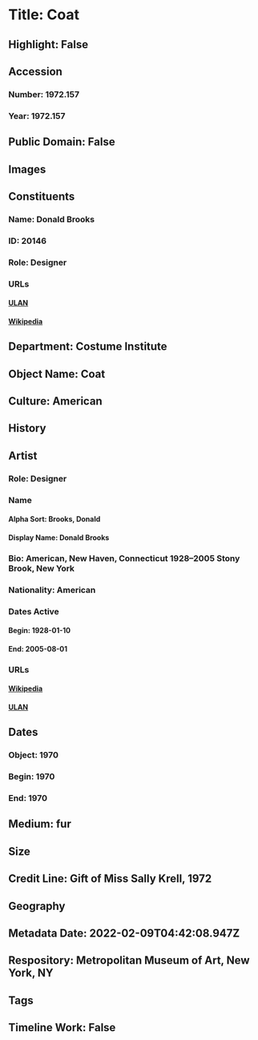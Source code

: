 # Title: Coat
## Highlight: False
## Accession
### Number: 1972.157
### Year: 1972.157
## Public Domain: False
## Images
## Constituents
### Name: Donald Brooks
### ID: 20146
### Role: Designer
### URLs
#### [ULAN](http://vocab.getty.edu/page/ulan/500524642)
#### [Wikipedia](https://www.wikidata.org/wiki/Q5294072)
## Department: Costume Institute
## Object Name: Coat
## Culture: American
## History
## Artist
### Role: Designer
### Name
#### Alpha Sort: Brooks, Donald
#### Display Name: Donald Brooks
### Bio: American, New Haven, Connecticut 1928–2005 Stony Brook, New York
### Nationality: American
### Dates Active
#### Begin: 1928-01-10
#### End: 2005-08-01
### URLs
#### [Wikipedia](https://www.wikidata.org/wiki/Q5294072)
#### [ULAN](http://vocab.getty.edu/page/ulan/500524642)
## Dates
### Object: 1970
### Begin: 1970
### End: 1970
## Medium: fur
## Size
## Credit Line: Gift of Miss Sally Krell, 1972
## Geography
## Metadata Date: 2022-02-09T04:42:08.947Z
## Respository: Metropolitan Museum of Art, New York, NY
## Tags
## Timeline Work: False